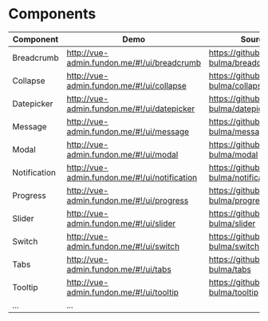 # Components

| Component | Demo | Source |  
| --- | --- | --- |  
| Breadcrumb | http://vue-admin.fundon.me/#!/ui/breadcrumb | https://github.com/vue-bulma/breadcrumb |  
| Collapse | http://vue-admin.fundon.me/#!/ui/collapse | https://github.com/vue-bulma/collapse |  
| Datepicker | http://vue-admin.fundon.me/#!/ui/datepicker | https://github.com/vue-bulma/datepicker |  
| Message | http://vue-admin.fundon.me/#!/ui/message | https://github.com/vue-bulma/message |  
| Modal | http://vue-admin.fundon.me/#!/ui/modal | https://github.com/vue-bulma/modal |  
| Notification | http://vue-admin.fundon.me/#!/ui/notification | https://github.com/vue-bulma/notification |  
| Progress | http://vue-admin.fundon.me/#!/ui/progress | https://github.com/vue-bulma/progress-bar |  
| Slider | http://vue-admin.fundon.me/#!/ui/slider | https://github.com/vue-bulma/slider |  
| Switch | http://vue-admin.fundon.me/#!/ui/switch | https://github.com/vue-bulma/switch |  
| Tabs | http://vue-admin.fundon.me/#!/ui/tabs | https://github.com/vue-bulma/tabs |  
| Tooltip | http://vue-admin.fundon.me/#!/ui/tooltip | https://github.com/vue-bulma/tooltip |  
| ... | ... |  
